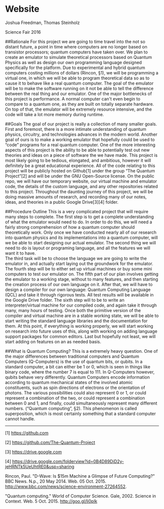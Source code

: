 # Website


Joshua Freedman, Thomas Steinholz

Science Fair 2016

##Rationale
For this project we are going to time travel into the not so distant future, a point in time where computers are no longer based on transistor processors; quantum computers have taken over.  We plan to create an emulator to simulate theoretical processors based on Quantum Physics as well as design our own programming language designed specifically for the platform.  Due to experimental and hybrid quantum computers costing millions of dollars (Rincon, §1), we will be programming a virtual one, in which we will be able to program theoretical data so as to cause it to behave like a real quantum computer.  The goal of the emulator will be to make the software running on it not be able to tell the difference between the real thing and our emulator.  One of the major bottlenecks of this project is performance.  A normal computer can't even begin to compare to a quantum one, as they are built on totally separate hardware.  On top of that, the emulator will be extremely resource intensive, and the code will take a lot more memory during runtime.

##Goals
The goal of our project is really a collection of many smaller goals.  First and foremost, there is a more intimate understanding of quantum physics, circuitry, and technologies advances in the modern world.  Another goal of ours is to make a working emulator that hopefully could be used to “code” programs for a real quantum computer.  One of the more interesting aspects of this project is the ability to be able to potentially test out new theories and ideas on a piece of software the we have made.  This project is most likely going to be tedious, elongated, and ambitious, however it will definitely be a great educational experience.  All of the code relating to this project will be publicly hosted on Github[1] under the group “The Quantum Project”[2] and will be under the GNU Open-Source license.  On the public repo, we will have our temporary website, our virtual machine and emulator code, the details of the custom language, and any other repositories related to this project.  Throughout the daunting journey of this project, we will be doing massive amounts of research, and recording many of our notes, ideas, and theories in a public Google Drive[3][4] folder.

##Procedure Outline
This is a very complicated project that will require many steps to complete. 
The first step is to get a complete understanding of what the emulator would need to do.  In order to do this, we will need a fairly strong comprehension of how a quantum computer should theoretically work.  Only once we have conducted nearly all of our research into quantum physics and its implementations into a quantum computer, will we be able to start designing our actual emulator.
The second thing we will need to do is layout or programing language, and all the features we will want it to have.  
The third task will be to choose the language we are going to write the emulator in, and actually start laying out the groundwork for the emulator.
The fourth step will be to either set up virtual machines or buy some mini computers to test our emulator on.
The fifth part of our plan involves getting the emulator to a working stage, without to many features, and then starting the creation process of our own language on it. 
After that, we will have to design a compiler for our own language: Quantum Computing Language (QCL) and take it through rigorous tests.  All test results will be available in the Google Drive folder.
The sixth step will to be to write an interpreter/virtual machine for our compiled code, and again take it through many, many hours of testing.
Once both the primitive version of the compiler and virtual machine are in a stable working state, we will be able to start writing the standard language libraries and the documentation for them.
At this point, if everything is working properly, we will start working on research into future uses of this, along with working on adding language support packages for common editors.
Last but hopefully not least, we will start adding on features on an as needed basis.

##What is Quantum Computing?
This is a extremely heavy question.  One of the major differences between traditional computers and Quantum Computers (Q-Computers) is the use of quantum bits, or qubits.  In a standard computer, a bit can either be 1 or 0, which is seen in things like binary code, where the number 7 is equal to 111.  In Q-Computers however, qubits behave very differently.  Quantum Computers encode information according to quantum mechanical states of the involved atomic constituents, such as spin directions of electrons or the orientation of photons.  The various possibilities could also represent 0 or 1, or could represent a combination of the two, or could represent a combination between 0 and 1, and finally, could simultaneously represent many different numbers.  (“Quantum computing”, §2).  This phenomenon is called superposition, which is most certainly something that a standard computer cannot handle.

_____________________________________________________________________________________________________________________________


[1] https://github.com

[2] https://github.com/The-Quantum-Project

[3] https://drive.google.com

[4] https://drive.google.com/folderview?id=0B4D89DiD2y-jeHRNTk5UeUhtRE0&usp=sharing


Rincon, Paul. "D-Wave: Is $15m Machine a Glimpse of Future Computing?" BBC News. N.p., 20 May 2014. Web. 05 Oct. 2015. <http://www.bbc.com/news/science-environment-27264552>.


"Quantum computing." World of Computer Science. Gale, 2002. Science in Context. Web. 5 Oct. 2015. <http://goo.gl/li0plk>

